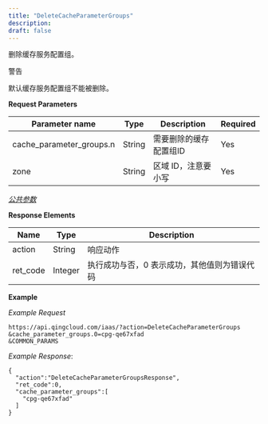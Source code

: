 ```yaml
---
title: "DeleteCacheParameterGroups"
description: 
draft: false
---
```




删除缓存服务配置组。

警告

默认缓存服务配置组不能被删除。

**Request Parameters**

| Parameter name | Type | Description | Required |
| --- | --- | --- | --- |
| cache_parameter_groups.n | String | 需要删除的缓存配置组ID | Yes |
| zone | String | 区域 ID，注意要小写 | Yes |

[_公共参数_](../../../parameters)

**Response Elements**

| Name | Type | Description |
| --- | --- | --- |
| action | String | 响应动作 |
| ret_code | Integer | 执行成功与否，0 表示成功，其他值则为错误代码 |

**Example**

_Example Request_

```
https://api.qingcloud.com/iaas/?action=DeleteCacheParameterGroups
&cache_parameter_groups.0=cpg-qe67xfad
&COMMON_PARAMS
```

_Example Response_:

```
{
  "action":"DeleteCacheParameterGroupsResponse",
  "ret_code":0,
  "cache_parameter_groups":[
    "cpg-qe67xfad"
  ]
}
```
